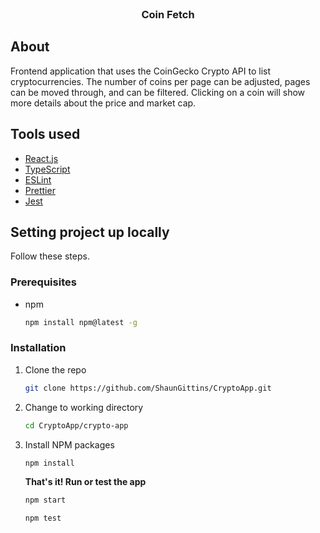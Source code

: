 <br />
<div align="center">
  <h3 align="center">Coin Fetch</h3>
</div>

## About

Frontend application that uses the CoinGecko Crypto API to list cryptocurrencies.
The number of coins per page can be adjusted, pages can be moved through, and can be filtered.
Clicking on a coin will show more details about the price and market cap.

## Tools used

- [React.js](https://reactjs.org/)
- [TypeScript](https://www.typescriptlang.org/)
- [ESLint](https://eslint.org/)
- [Prettier](https://prettier.io/)
- [Jest](https://jestjs.io/)

## Setting project up locally

Follow these steps.

### Prerequisites

- npm
  ```sh
  npm install npm@latest -g
  ```

### Installation

1. Clone the repo
   ```sh
   git clone https://github.com/ShaunGittins/CryptoApp.git
   ```
2. Change to working directory
   ```sh
   cd CryptoApp/crypto-app
   ```
3. Install NPM packages
   ```sh
   npm install
   ```
   **That's it! Run or test the app**
   ```sh
   npm start
   ```
   ```sh
   npm test
   ```
